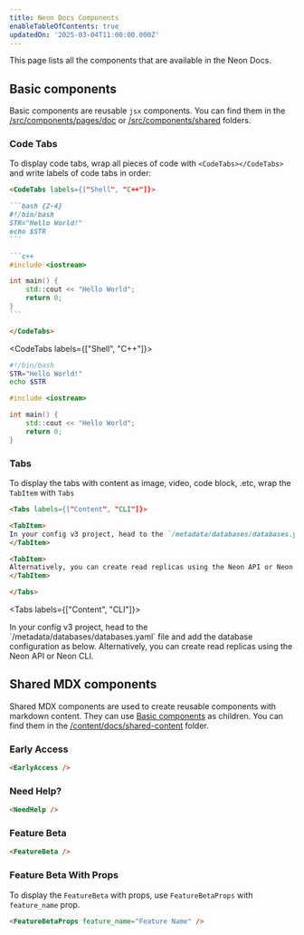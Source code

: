 ```yaml
---
title: Neon Docs Components
enableTableOfContents: true
updatedOn: '2025-03-04T11:00:00.000Z'
---
```


This page lists all the components that are available in the Neon Docs.

## Basic components

Basic components are reusable `jsx` components. You can find them in the [/src/components/pages/doc](https://github.com/neondatabase/website/tree/main/src/components/pages/doc) or [/src/components/shared](https://github.com/neondatabase/website/tree/main/src/components/shared) folders.

### Code Tabs

To display code tabs, wrap all pieces of code with `<CodeTabs></CodeTabs>` and write labels of code tabs in order:

````md
<CodeTabs labels={["Shell", "C++"]}>

```bash {2-4}
#!/bin/bash
STR="Hello World!"
echo $STR
```

```c++
#include <iostream>

int main() {
    std::cout << "Hello World";
    return 0;
}
```

</CodeTabs>
````

<CodeTabs labels={["Shell", "C++"]}>

```bash {2-4}
#!/bin/bash
STR="Hello World!"
echo $STR
```

```c++
#include <iostream>

int main() {
    std::cout << "Hello World";
    return 0;
}
```

</CodeTabs>

### Tabs

To display the tabs with content as image, video, code block, .etc, wrap the `TabItem` with `Tabs`

```md
<Tabs labels={["Content", "CLI"]}>

<TabItem>
In your config v3 project, head to the `/metadata/databases/databases.yaml` file and add the database configuration as below.
</TabItem>

<TabItem>
Alternatively, you can create read replicas using the Neon API or Neon CLI.
</TabItem>

</Tabs>
```

<Tabs labels={["Content", "CLI"]}>

<TabItem>
In your config v3 project, head to the `/metadata/databases/databases.yaml` file and add the database configuration as below.
</TabItem>

<TabItem>
Alternatively, you can create read replicas using the Neon API or Neon CLI.
</TabItem>

</Tabs>

## Shared MDX components

Shared MDX components are used to create reusable components with markdown content. They can use [Basic components](#basic-components) as children. You can find them in the [/content/docs/shared-content](https://github.com/neondatabase/website/tree/main/content/docs/shared-content) folder.

### Early Access

```md
<EarlyAccess />
```

<EarlyAccess />

### Need Help?

```md
<NeedHelp />
```

<NeedHelp />

### Feature Beta

```md
<FeatureBeta />
```

<FeatureBeta />

### Feature Beta With Props

To display the `FeatureBeta` with props, use `FeatureBetaProps` with `feature_name` prop.

```md
<FeatureBetaProps feature_name="Feature Name" />
```

<FeatureBetaProps feature_name="Feature Name" />
